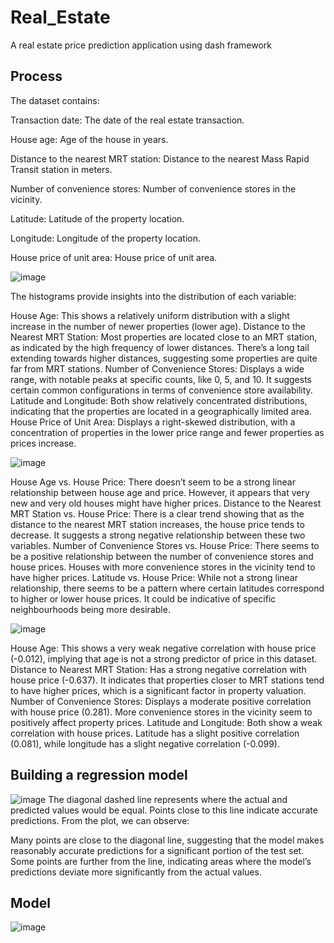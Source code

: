# Real_Estate
A real estate price prediction application using dash framework
## Process
The dataset contains:

Transaction date: The date of the real estate transaction.

House age: Age of the house in years.

Distance to the nearest MRT station: Distance to the nearest Mass Rapid Transit station in meters.

Number of convenience stores: Number of convenience stores in the vicinity.

Latitude: Latitude of the property location.

Longitude: Longitude of the property location.

House price of unit area: House price of unit area.

![image](https://github.com/Koninikax/Real_Estate/assets/96631757/6e864b0c-d383-4cef-9c79-b3c21c5ef18c)

The histograms provide insights into the distribution of each variable:

House Age: This shows a relatively uniform distribution with a slight increase in the number of newer properties (lower age).
Distance to the Nearest MRT Station: Most properties are located close to an MRT station, as indicated by the high frequency of lower distances. There’s a long tail extending towards higher distances, suggesting some properties are quite far from MRT stations.
Number of Convenience Stores: Displays a wide range, with notable peaks at specific counts, like 0, 5, and 10. It suggests certain common configurations in terms of convenience store availability.
Latitude and Longitude: Both show relatively concentrated distributions, indicating that the properties are located in a geographically limited area.
House Price of Unit Area: Displays a right-skewed distribution, with a concentration of properties in the lower price range and fewer properties as prices increase.

![image](https://github.com/Koninikax/Real_Estate/assets/96631757/7dca8dd2-bda5-4920-b6b3-5ece54c4214a)

House Age vs. House Price: There doesn’t seem to be a strong linear relationship between house age and price. However, it appears that very new and very old houses might have higher prices.
Distance to the Nearest MRT Station vs. House Price: There is a clear trend showing that as the distance to the nearest MRT station increases, the house price tends to decrease. It suggests a strong negative relationship between these two variables.
Number of Convenience Stores vs. House Price: There seems to be a positive relationship between the number of convenience stores and house prices. Houses with more convenience stores in the vicinity tend to have higher prices.
Latitude vs. House Price: While not a strong linear relationship, there seems to be a pattern where certain latitudes correspond to higher or lower house prices. It could be indicative of specific neighbourhoods being more desirable.

![image](https://github.com/Koninikax/Real_Estate/assets/96631757/34b23743-c69e-416c-8ec9-0da3144aba1d)

House Age: This shows a very weak negative correlation with house price (-0.012), implying that age is not a strong predictor of price in this dataset.
Distance to Nearest MRT Station: Has a strong negative correlation with house price (-0.637). It indicates that properties closer to MRT stations tend to have higher prices, which is a significant factor in property valuation.
Number of Convenience Stores: Displays a moderate positive correlation with house price (0.281). More convenience stores in the vicinity seem to positively affect property prices.
Latitude and Longitude: Both show a weak correlation with house prices. Latitude has a slight positive correlation (0.081), while longitude has a slight negative correlation (-0.099).
## Building a regression model
![image](https://github.com/Koninikax/Real_Estate/assets/96631757/54d272ae-037f-460d-ad40-9c798c7f1e7a)
The diagonal dashed line represents where the actual and predicted values would be equal. Points close to this line indicate accurate predictions. From the plot, we can observe:

Many points are close to the diagonal line, suggesting that the model makes reasonably accurate predictions for a significant portion of the test set.
Some points are further from the line, indicating areas where the model’s predictions deviate more significantly from the actual values.

## Model

![image](https://github.com/Koninikax/Real_Estate/assets/96631757/9e96897b-7015-4cb7-b543-0e648192ff4a)


